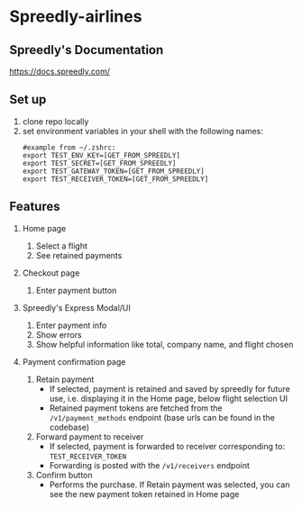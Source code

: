 # Spreedly-airlines

## Spreedly's Documentation
https://docs.spreedly.com/

## Set up
1. clone repo locally
1. set environment variables in your shell with the following names:
    ```editorconfig
   #example from ~/.zshrc:
   export TEST_ENV_KEY=[GET_FROM_SPREEDLY]
   export TEST_SECRET=[GET_FROM_SPREEDLY]
   export TEST_GATEWAY_TOKEN=[GET_FROM_SPREEDLY]
   export TEST_RECEIVER_TOKEN=[GET_FROM_SPREEDLY]
    ```
## Features
1. Home page
   1. Select a flight
   1. See retained payments
    
1. Checkout page
   1. Enter payment button
   
1. Spreedly's Express Modal/UI
   1. Enter payment info
   1. Show errors 
   1. Show helpful information like total, company name, and flight chosen
   
1. Payment confirmation page
   1. Retain payment
      - If selected, payment is retained and saved by spreedly for future use,
        i.e. displaying it in the Home page, below flight selection UI
      - Retained payment tokens are fetched from the `/v1/payment_methods` endpoint (base urls can be found in the 
        codebase)
   1. Forward payment to receiver
      - If selected, payment is forwarded to receiver corresponding to: `TEST_RECEIVER_TOKEN`
      - Forwarding is posted with the `/v1/receivers` endpoint
   1. Confirm button
      - Performs the purchase. If Retain payment was selected, you can see the new payment token retained in Home page